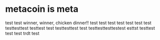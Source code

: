 # metacoin is meta

test
test
winner, winner, chicken dinner!!
test
test
test
test
test
test
test
testtesttest
testtest
test
testtesttest
test
testtesttesttestest
esttst
testtest
test
test
trdt
test
